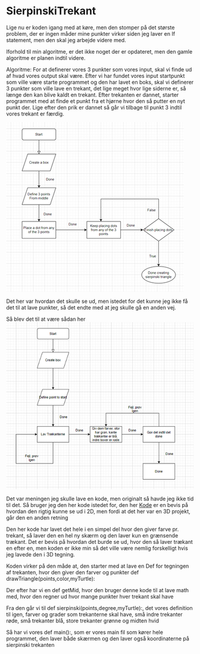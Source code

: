 # SierpinskiTrekant
 
Lige nu er koden igang med at køre, men den stomper på det største problem, der er ingen måder mine punkter virker siden jeg laver en If statement, men den skal jeg arbejde videre med.

Iforhold til min algoritme, er det ikke noget der er opdateret, men den gamle algoritme er planen indtil videre.

Algoritme: For at definerer vores 3 punkter som vores input, skal vi finde ud af hvad vores output skal være. Efter vi har fundet vores input startpunkt som ville være starte programmet og den har lavet en boks, skal vi definerer 3 punkter som ville lave en trekant, det lige meget hvor lige siderne er, så længe den kan blive kaldt en trekant. Efter trekanten er dannet, starter programmet med at finde et punkt fra et hjørne hvor den så putter en nyt punkt der. Lige efter den prik er dannet så går vi tilbage til punkt 3 indtil vores trekant er færdig.

![Flowchart](oldFlowchart.png)

Det her var hvordan det skulle se ud, men istedet for det kunne jeg ikke få det til at lave punkter, så det endte med at jeg skulle gå en anden vej.

Så blev det til at være sådan her
![Flowchart](ny%20flowchart.PNG)

Det var meningen jeg skulle lave en kode, men originalt så havde jeg ikke tid til det. Så bruger jeg den her kode istedet for, den her [Kode](https://runestone.academy/runestone/books/published/pythonds/Recursion/pythondsSierpinskiTriangle.html)
er en bevis på hvordan den rigtig kunne se ud i 2D, men fordi at det her var en 3D projekt, går den en anden retning

Den her kode har lavet det hele i en simpel del hvor den giver farve pr. trekant, så laver den en hel ny skærm og den laver kun en grænsende trækant. 
Det er bevis på hvordan det burde se ud, hvor den så laver trækant en efter en, men koden er ikke min så det ville være nemlig forskelligt hvis jeg lavede den i 3D tegning.

Koden virker på den måde at, den starter med at lave en Def for tegningen af trekanten, hvor den giver den farver og punkter def drawTriangle(points,color,myTurtle):

Der efter har vi en def getMid, hvor den bruger denne kode til at lave math med, hvor den regner ud hvor mange punkter hver trekant skal have

Fra den går vi til def sierpinski(points,degree,myTurtle):, det vores definition til igen, farver og grader som trekanterne skal have, små indre trekanter røde, små trekanter blå, store trekanter grønne og midten hvid

Så har vi vores def main():, som er vores main fil som kører hele programmet, den laver både skærmen og den laver også koordinaterne på sierpinski trekanten